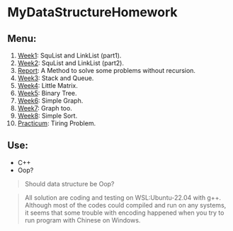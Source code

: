 # MyDataStructureHomework

## Menu:

1. [Week1](./week1/): SquList and LinkList (part1).
2. [Week2](./week2/): SquList and LinkList (part2).
3. [Report](./report/): A Method to solve some problems without recursion.
4. [Week3](./week3/): Stack and Queue.
5. [Week4](./week4/): Little Matrix.
6. [Week5](./week5/): Binary Tree.
7. [Week6](./week6/): Simple Graph.
8. [Week7](./week7/): Graph too.
9. [Week8](./week8/): Simple Sort.
10. [Practicum](./practicum/): Tiring Problem.

## Use:

- C++
- Oop?

> Should data structure be Oop?

> All solution are coding and testing on WSL:Ubuntu-22.04 with g++. Although most of the codes could compiled and run on any systems, it seems that some trouble with encoding happened when you try to run program with Chinese on Windows.